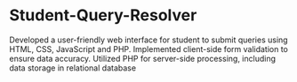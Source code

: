 # Student-Query-Resolver
Developed a user-friendly web interface for student to submit queries using HTML, CSS, JavaScript and PHP.
Implemented client-side form validation to ensure data accuracy. 
Utilized PHP for server-side processing, including data storage in relational database
